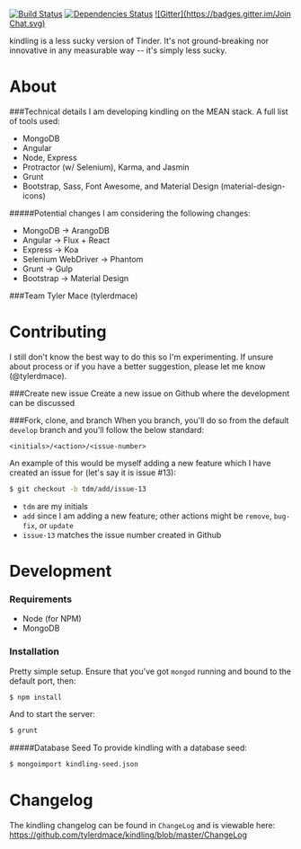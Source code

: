 [![Build Status](https://travis-ci.org/tylerdmace/kindling.svg)](https://travis-ci.org/tylerdmace/kindling)
[![Dependencies Status](https://david-dm.org/tylerdmace/kindling.png)](https://david-dm.org/tylerdmace/kindling)
[![Gitter](https://badges.gitter.im/Join Chat.svg)](https://gitter.im/tylerdmace/kindling?utm_source=badge&utm_medium=badge&utm_campaign=pr-badge&utm_content=badge)

kindling is a less sucky version of Tinder. It's not ground-breaking nor innovative in any measurable way -- it's simply less sucky.

# About
###Technical details
I am developing kindling on the MEAN stack. A full list of tools used:
* MongoDB
* Angular
* Node, Express
* Protractor (w/ Selenium), Karma, and Jasmin
* Grunt
* Bootstrap, Sass, Font Awesome, and Material Design (material-design-icons)

#####Potential changes
I am considering the following changes:
* MongoDB -> ArangoDB
* Angular -> Flux + React
* Express -> Koa
* Selenium WebDriver -> Phantom
* Grunt -> Gulp
* Bootstrap -> Material Design

###Team
Tyler Mace (tylerdmace)

# Contributing
I still don't know the best way to do this so I'm experimenting. If unsure about process or if you have a better suggestion, please let me know (@tylerdmace).

###Create new issue
Create a new issue on Github where the development can be discussed

###Fork, clone, and branch
When you branch, you'll do so from the default `develop` branch and you'll follow the below standard:

`<initials>/<action>/<issue-number>`

An example of this would be myself adding a new feature which I have created an issue for (let's say it is issue #13):

```Bash
$ git checkout -b tdm/add/issue-13
```

* `tdm` are my initials
* `add` since I am adding a new feature; other actions might be `remove`, `bug-fix`, or `update`
* `issue-13` matches the issue number created in Github

# Development
### Requirements
* Node (for NPM)
* MongoDB

### Installation
Pretty simple setup. Ensure that you've got `mongod` running and bound to the default port, then:

```Bash
$ npm install
```
And to start the server:

```Bash
$ grunt
```
#####Database Seed
To provide kindling with a database seed:

```Bash
$ mongoimport kindling-seed.json
```
# Changelog
The kindling changelog can be found in `ChangeLog` and is viewable here: https://github.com/tylerdmace/kindling/blob/master/ChangeLog
